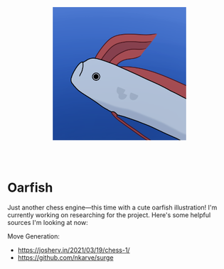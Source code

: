 <br><br><p align="center">
    <img alt="a cute oarfish" src="assets/oarfish.png" width="300"/>
</p><br><br>

# Oarfish
Just another chess engine—this time with a cute oarfish illustration! I'm currently working on researching for the project. Here's some helpful sources I'm looking at now:

Move Generation:
- https://josherv.in/2021/03/19/chess-1/
- https://github.com/nkarve/surge